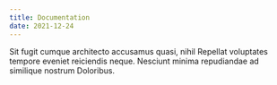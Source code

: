 ```yaml
---
title: Documentation
date: 2021-12-24
---
```


Sit fugit cumque architecto accusamus quasi, nihil Repellat voluptates tempore eveniet reiciendis neque. Nesciunt minima repudiandae ad similique nostrum Doloribus.
